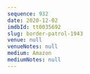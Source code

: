 ```yaml
---
sequence: 932
date: 2020-12-02
imdbId: tt0035692
slug: border-patrol-1943
venue: null
venueNotes: null
medium: Amazon
mediumNotes: null
---
```


